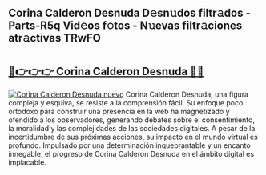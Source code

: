 ## Corina Calderon Desnuda D𝚎sn𝚞dos filtr𝚊dos - Parts-R5q Vid𝚎os f𝚘tos - N𝚞evas filtr𝚊ciones atr𝚊ctivas TRwFO

# <h2><a href="http://mb2wvk.tromn.icu/?c=Corina+Calderon+Desnuda">🔗👉👉👉 Corina Calderon Desnuda 🔗🔗</a></h2>

[![Corina Calderon Desnuda nuevo](https://i.imgur.com/pEAQMta.gif)](http://mb2wvk.tromn.icu/?c=Corina+Calderon+Desnuda)
Corina Calderon Desnuda, una figura compleja y esquiva, se resiste a la comprensión fácil. Su enfoque poco ortodoxo para construir una presencia en la web ha magnetizado y ofendido a los observadores, generando debates sobre el consentimiento, la moralidad y las complejidades de las sociedades digitales. A pesar de la incertidumbre de sus próximas acciones, su impacto en el mundo virtual es profundo. Impulsado por una determinación inquebrantable y un encanto innegable, el progreso de Corina Calderon Desnuda en el ámbito digital es implacable.
